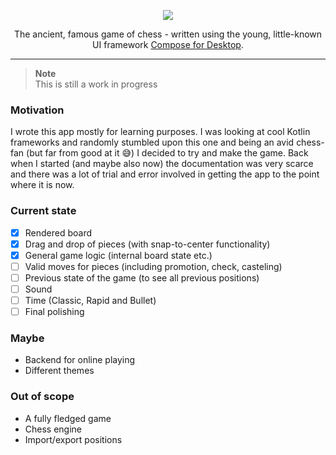 
<p align="center">
  <img src="https://user-images.githubusercontent.com/31919921/213880607-4ce7a5b4-6e14-43a2-b56c-1aadbaed2930.png">
</p>

<p align="center">
  The ancient, famous game of chess - written using the young, little-known UI framework <a href="https://github.com/JetBrains/compose-multiplatform-desktop-template/#readme">Compose for Desktop</a>.
</p>

---

> **Note** </br>
This is still a work in progress

### Motivation

I wrote this app mostly for learning purposes. I was looking at cool Kotlin frameworks and randomly stumbled upon this one and being an avid chess-fan (but far from good at it 😅) I decided to try and make the game. Back when I started (and maybe also now) the documentation was very scarce and there was a lot of trial and error involved in getting the app to the point where it is now.

### Current state
- [x] Rendered board
- [x] Drag and drop of pieces (with snap-to-center functionality)
- [x] General game logic (internal board state etc.)
- [ ] Valid moves for pieces (including promotion, check, casteling)
- [ ] Previous state of the game (to see all previous positions)
- [ ] Sound
- [ ] Time (Classic, Rapid and Bullet)
- [ ] Final polishing

### Maybe
- Backend for online playing
- Different themes

### Out of scope
- A fully fledged game
- Chess engine
- Import/export positions
